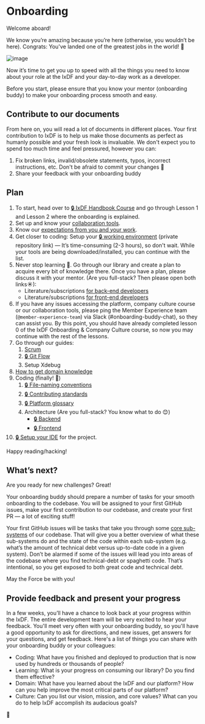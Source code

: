 # Onboarding

Welcome aboard!

We know you’re amazing because you’re here (otherwise, you wouldn’t be here).
Congrats: You've landed one of the greatest jobs in the world! 🎉

![image](https://cdn.shopify.com/s/files/1/2297/6885/collections/plain_no_back_235x235@2x.png)

Now it’s time to get you up to speed with all the things you need to know
about your role at the IxDF and your day-to-day work as a developer.

Before you start, please ensure that you know your mentor (onboarding buddy)
to make your onboarding process smooth and easy.

## Contribute to our documents

From here on, you will read a lot of documents in different places. Your first
contribution to IxDF is to help us make those documents as perfect as humanly possible
and your fresh look is invaluable.
We don't expect you to spend too much time and feel pressured, however you can:

1.  Fix broken links, invalid/obsolete statements, typos, incorrect instructions, etc.
    Don't be afraid to commit your changes 🙂
1.  Share your feedback with your onboarding buddy

## Plan

1.  To start, head over to [🔒 IxDF Handbook Course](https://www.interaction-design.org/courses/ixdf-handbook)
    and go through Lesson 1 and Lesson 2 where the onboarding is explained.
1.  Set up and know your [collaboration tools](../collaboration-tools.md).
1.  Know our [expectations from you and your work](../roles/senior-developer).
1.  Get closer to coding: Setup your [🔒 working environment](https://github.com/InteractionDesignFoundation/IxDF-web/blob/main/docs/environment/first-run/README.md)
    (private repository link) — It’s time-consuming (2-3 hours), so don't wait.
    While your tools are being downloaded/installed, you can continue with the list.
1.  Never stop learning 📖. Go through our library and create a plan to acquire
    every bit of knowledge there. Once you have a plan, please discuss it with
    your mentor. (Are you full-stack? Then please open both links☀):
    -   Literature/subscriptions [for back-end developers](../../library/backend/literature-backend.md)
    -   Literature/subscriptions [for front-end developers](../../library/frontend/literature-frontend.md)
1.  If you have any issues accessing the platform, company culture course
    or our collaboration tools, please ping the Member Experience team (`@member-experience-team`)
    via Slack (#onboarding-buddy-chat), so they can assist you. By this point,
    you should have already completed lesson 0 of the IxDF Onboarding & Company Culture course,
    so now you may continue with the rest of the lessons.
1.  Go through our guides:
    1. [Scrum](../../outdated/scrum/README.md)
    1. [🔒 Git Flow](https://github.com/InteractionDesignFoundation/IxDF-web/blob/main/docs/workflows/git-flow.md)
    1. Setup Xdebug
1.  [How to get domain knowledge](onboarding--domain-knowledge.md)
1.  Coding (finally! 🎉)
    1. [🔒 File-naming conventions](https://github.com/InteractionDesignFoundation/IxDF-web/blob/main/docs/code/naming-conventions.md)
    1. [🔒 Contributing standards](https://github.com/InteractionDesignFoundation/IxDF-web/blob/main/CONTRIBUTING.md)
    1. [🔒 Platform glossary](https://github.com/InteractionDesignFoundation/IxDF-web/blob/main/docs/glossary.md)
    1. Architecture (Are you full-stack? You know what to do 😊)
        - [🔒 Backend](https://github.com/InteractionDesignFoundation/IxDF-web/blob/main/docs/code/backend/architecture.md)
        - [🔒 Frontend](https://github.com/InteractionDesignFoundation/IxDF-web/blob/main/docs/code/frontend/architecture.md)
1.  [🔒 Setup your IDE](https://github.com/InteractionDesignFoundation/IxDF-web/blob/main/docs/environment/IDE/README.md)
    for the project.

Happy reading/hacking!

## What’s next?

Are you ready for new challenges? Great!

Your onboarding buddy should prepare a number of tasks for your smooth onboarding
to the codebase. You will be assigned to your first GitHub issues, make your first
contribution to our codebase, and create your first PR — a lot of exciting stuff!

Your first GitHub issues will be tasks that take you through some [core sub-systems](https://docs.information-architecture.org/domain/systems-and-code-owners.html)
of our codebase. That will give you a better overview of what these sub-systems
do and the state of the code within each sub-system (e.g. what’s the amount of
technical debt versus up-to-date code in a given system). Don’t be alarmed if some
of the issues will lead you into areas of the codebase where you find technical-debt
or spaghetti code. That’s intentional, so you get exposed to both great code and technical debt.

May the Force be with you!

## Provide feedback and present your progress

In a few weeks, you’ll have a chance to look back at your progress within the IxDF.
The entire development team will be very excited to hear your feedback. You'll meet
very often with your onboarding buddy, so you'll have a good opportunity to ask
for directions, and new issues, get answers for your questions, and get feedback.
Here's a list of things you can share with your onboarding buddy or your colleagues:

-   Coding: What have you finished and deployed to production that is now used by hundreds or thousands of people?
-   Learning: What is your progress on consuming our library? Do you find them effective?
-   Domain: What have you learned about the IxDF and our platform?
    How can you help improve the most critical parts of our platform?
-   Culture: Can you list our vision, mission, and core values? What can you do to
    help IxDF accomplish its audacious goals?

🦄
